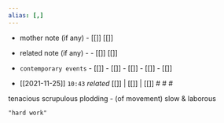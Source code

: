 ```yaml
---
alias: [,]
---
```

- mother note (if any)	- [[]] [[]]
- related note (if any) -	- [[]] [[]]
- `contemporary events`	- [[]]	- [[]]	- [[]]	- [[]]	- [[]]

- [[2021-11-25]]  `10:43` _related_ [[]] | [[]] | [[]] # # #

tenacious
scrupulous
plodding - (of movement) slow & laborous

```query
"hard work"
```